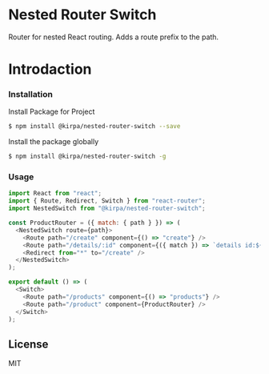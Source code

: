 # Nested Router Switch
Router for nested React routing.
Adds a route prefix to the path.

# Introdaction

### Installation

Install Package for Project
```sh
$ npm install @kirpa/nested-router-switch --save
```
Install the package globally
```sh
$ npm install @kirpa/nested-router-switch -g
```

### Usage

```javascript
import React from "react";
import { Route, Redirect, Switch } from "react-router";
import NestedSwitch from "@kirpa/nested-router-switch";

const ProductRouter = ({ match: { path } }) => (
  <NestedSwitch route={path}>
    <Route path="/create" component={() => "create"} />
    <Route path="/details/:id" component={({ match }) => `details id:${match.params.id}`} />
    <Redirect from="*" to="/create" />
  </NestedSwitch>
);

export default () => (
  <Switch>
    <Route path="/products" component={() => "products"} />
    <Route path="/product" component={ProductRouter} />
  </Switch>
);

```
  

License
----

MIT
